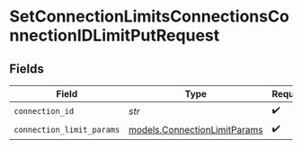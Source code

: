 # SetConnectionLimitsConnectionsConnectionIDLimitPutRequest


## Fields

| Field                                                              | Type                                                               | Required                                                           | Description                                                        |
| ------------------------------------------------------------------ | ------------------------------------------------------------------ | ------------------------------------------------------------------ | ------------------------------------------------------------------ |
| `connection_id`                                                    | *str*                                                              | :heavy_check_mark:                                                 | N/A                                                                |
| `connection_limit_params`                                          | [models.ConnectionLimitParams](../models/connectionlimitparams.md) | :heavy_check_mark:                                                 | N/A                                                                |